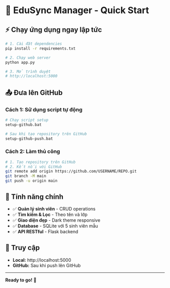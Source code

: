 # 🚀 EduSync Manager - Quick Start

## ⚡ Chạy ứng dụng ngay lập tức

```bash
# 1. Cài đặt dependencies
pip install -r requirements.txt

# 2. Chạy web server
python app.py

# 3. Mở trình duyệt
# http://localhost:5000
```

## 📤 Đưa lên GitHub

### Cách 1: Sử dụng script tự động
```bash
# Chạy script setup
setup-github.bat

# Sau khi tạo repository trên GitHub
setup-github-push.bat
```

### Cách 2: Làm thủ công
```bash
# 1. Tạo repository trên GitHub
# 2. Kết nối với GitHub
git remote add origin https://github.com/USERNAME/REPO.git
git branch -M main
git push -u origin main
```

## 🎯 Tính năng chính

- ✅ **Quản lý sinh viên** - CRUD operations
- ✅ **Tìm kiếm & Lọc** - Theo tên và lớp
- ✅ **Giao diện đẹp** - Dark theme responsive
- ✅ **Database** - SQLite với 5 sinh viên mẫu
- ✅ **API RESTful** - Flask backend

## 📱 Truy cập

- **Local:** http://localhost:5000
- **GitHub:** Sau khi push lên GitHub

---

**Ready to go!** 🎉
